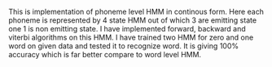 This is implementation of phoneme level HMM in continous form. Here each phoneme is represented by 4 state HMM out of which 3 are emitting state one 1 is non emitting state. I have implemented forward, backward and viterbi algorithms on this HMM. I have trained two HMM for zero and one word on given data and tested it to recognize word. It is giving 100% accuracy which is far better compare to word level HMM.
